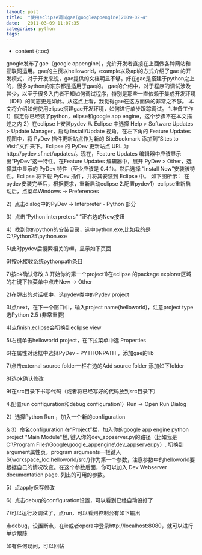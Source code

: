 ```yaml
---
layout: post
title:  "使用eclipse调试gae(googleappengine)2009-02-4"
date:   2011-03-09 11:07:35
categories: python
tags:
---
```


* content
{:toc}

google发布了gae（google  appengine），允许开发者直接在上面做各种网站和互联网运用。gae的主页以helloworld，example以及api的方式介绍了gae  的开发模式，对于开发来说，gae提供的文档明显不够。好在gae是搭建于python之上的，很多python的东东都是适用于gae的。
 gae的介绍中，对于程序的调试涉及甚少，以至于很多入门者不知如何调试程序，特别是那些一直依赖于集成开发环境（IDE）的同志更是如此。从这点上看，我觉得gae在这方面做的非常之不够。
 本文将介绍如何使用elipse搭建gae开发环境，如何进行单步跟踪调试。
 1.准备工作1）假定你已经装了python，elipse和google app engine，这个步骤不在本文描述之内
 2）在eclipse上安装pydev
 从 Eclipse 中选择 Help > Software Updates > Update Manager，启动 Install/Update 视角。在左下角的 Feature Updates 视图中，将 PyDev 插件更新站点作为新的 SiteBookmark 添加到“Sites to Visit”文件夹下。Eclipse 的 PyDev 更新站点 URL 为http://pydev.sf.net/updates/。现在，Feature Updates 编辑器中应该显示出“PyDev”这一特性。在Feature Updates 编辑器中，展开 PyDev > Other，选择其中显示的 PyDev 特性（至少应该是 0.4.1）。然后选择 “Install Now”安装该特性。Eclipse 将下载 PyDev 插件，并将其安装到 Eclipse 中。 如下图所示：
 在pydev安装完毕后，根据要求，重新启动eclipse
 2.配置pydev1）eclipse重新启动后，点菜单Windows -> Preferences 
 
 2）点击dialog中的PyDev -> Interpreter - Python 部分
 
 3）点击“Python interpreters" ”正右边的New按钮
 
 
 
 4）找到你的python的安装目录，选中python.exe,比如我的是C:\Python25\python.exe
 
 5)此时pydev后搜索相关的dll，显示如下页面
 
 
 
 6)按ok接收系统pythonpath条目
 
 7)按ok确认修改
 3.开始你的第一个project1)在eclipse 的package explorer区域的右键下拉菜单中点击New -> Other
 
 2)在弹出的对话框中，选pydev类中的Pydev project 
 
 3)点next，在下一个窗口中，输入project name(helloworld)，注意project type选Python 2.5 (非常重要)
 
 
 
 4)点finish,eclipse会切换到eclipse view
 
 5)右键单击helloworld project，在下拉菜单中选 Properties
 
 6)在属性对话框中选择PyDev - PYTHONPATH ，添加gae的lib
 
 7)点击external source folder一栏右边的Add source folder 添加如下folder
 
 
 
 8)选ok确认修改
 
 9)在src目录下书写代码（或者将已经写好的代码放到src目录下）
 
 
 4.配置run configuration和debug configuration1）Run -> Open Run Dialog
 
 2）选择Python Run ，加入一个新的configuration
 
 & 
 3）命名configuration
 在“Project”栏，加入你的google app engine python project
 "Main Module"栏, 键入你的dev_appserver.py的路径（比如我是C:\Program Files\Google\google_appengine\dev_appserver.py）. 
 切换到argument属性页，program arguments一栏键入${workspace_loc:helloworld/src/}作为第一个参数，注意参数中的helloworld要根据自己的情况改变。在这个参数后面，你可以加入 Dev Webserver documentation page. 列出的可用的参数。
 
 5）点apply保存修改
 
 6）点击debug的configuration设置，可以看到已经自动设好了
 
 7)可以运行及调试了，点run，可以看到控制台有如下输出
 
 
 点debug，设置断点，在ie或者opera中登录http://localhost:8080，就可以进行单步跟踪
 
 
 如有任何疑问，可以回帖
        
